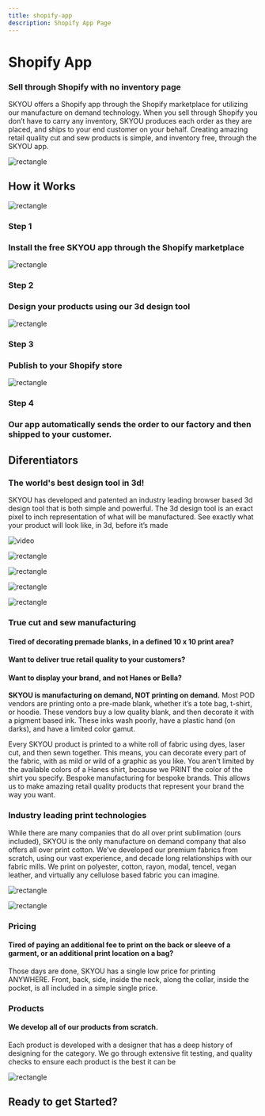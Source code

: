 ```yaml
---
title: shopify-app
description: Shopify App Page
---
```


<columns mode="normal" number="1" number-m="1" number-s="1" id="shopify-app__title-page">

# Shopify App

</columns>











<columns mode="normal" number="2" number-l="2" number-m="1" number-s="1" id="shopify-app__selling">

<block id="shopify-app__selling__info">

### Sell through Shopify with no inventory page

SKYOU offers a Shopify app through the Shopify marketplace for utilizing our manufacture on demand technology.  When you sell through Shopify you don’t have to carry any inventory, SKYOU produces each order as they are placed, and ships to your end customer on your behalf.  Creating amazing retail quality cut and sew products is simple, and inventory free, through the SKYOU app.

<btn label="Install shopify app" type="primary" url=""/>

</block>

<block>

![rectangle](./img/rectangle-1.png)

</block>

</columns>









<columns mode="normal" number="1" number-m="1" number-s="1" id="shopify-app__how-it-works--title">

## How it Works

</columns>










<columns mode="normal" number="4" number-l="4" number-m="2" number-s="1" id="shopify-app__how-it-works--content">

<block>

![rectangle](./img/square-small.png)

### Step 1

### Install the free SKYOU app through the Shopify marketplace

</block>

<block>

![rectangle](./img/square-small.png)

### Step 2

### Design your products using our 3d design tool

</block>

<block>

![rectangle](./img/square-small.png)

### Step 3

### Publish to your Shopify store

</block>

<block>

![rectangle](./img/square-small.png)

### Step 4

### Our app automatically sends the order to our factory and then shipped to your customer.

</block>

</columns>










<columns mode="normal" number="1" number-m="1" number-s="1" id="shopify-app__deferentiators--title">

## Diferentiators

</columns>









<columns mode="normal" number="2" number-m="1" number-s="1" id="shopify-app__deferentiators__video">

<block id="shopify-app__deferentiators__video--info">

### The world's best design tool in 3d!

SKYOU has developed and patented an industry leading browser based 3d design tool that is both simple and powerful.  The 3d design tool is an exact pixel to inch representation of what will be manufactured.  See exactly what your product will look like, in 3d, before it’s made

</block>

<block>

![video](./img/rectangle-video.png)

</block>

</columns>









<columns mode="normal" number="2" number-m="1" number-s="1" id="shopify-app__deferentiators__manufacturing">

<block id="shopify-app__deferentiators__manufacturing--grid-images">

![rectangle](./img/square-grid.png)

![rectangle](./img/square-grid.png)

![rectangle](./img/square-grid.png)

![rectangle](./img/square-grid.png)

</block>

<block id="shopify-app__deferentiators__manufacturing--info">

### True cut and sew manufacturing

#### Tired of decorating premade blanks, in a defined 10 x 10 print area?

#### Want to deliver true retail quality to your customers?

#### Want to display your brand, and not Hanes or Bella?

**SKYOU is manufacturing on demand, NOT printing on demand.** Most POD vendors are printing onto a pre-made blank, whether it’s a tote bag, t-shirt, or hoodie.  These vendors buy a low quality blank, and then decorate it with a pigment based ink.  These inks wash poorly, have a plastic hand (on darks), and have a limited color gamut.

Every SKYOU product is printed to a white roll of fabric using dyes, laser cut, and then sewn together.  This means, you can decorate every part of the fabric, with as mild or wild of a graphic as you like.  You aren’t limited by the available colors of a Hanes shirt, because we PRINT the color of the shirt you specify.  Bespoke manufacturing for bespoke brands.  This allows us to make amazing retail quality products that represent your brand the way you want.

</block>

</columns>










<columns mode="normal" number="2" number-l="2" number-m="1" number-s="1" id="shopify-app__deferentiators__print-tecnhologies">

<block id="shopify-app__deferentiators__print-tecnhologies--info">

### Industry leading print technologies

While there are many companies that do all over print sublimation (ours included), SKYOU is the only manufacture on demand company that also offers all over print cotton.  We’ve developed our premium fabrics from scratch, using our vast experience, and decade long relationships with our fabric mills.  We print on polyester, cotton, rayon, modal, tencel, vegan leather, and virtually any cellulose based fabric you can imagine.    

<btn label="Learn more" type="secondary" url=""/>

</block>

<block>

![rectangle](./img/rectangle-2.png)

</block>

</columns>










<columns mode="normal" number="2" number-l="2" number-m="1" number-s="1" id="shopify-app__deferentiators__pricing">

<block>

![rectangle](./img/rectangle-3.png)

</block>

<block id="shopify-app__deferentiators__pricing--info">

### Pricing

#### Tired of paying an additional fee to print on the back or sleeve of a garment, or an additional print location on a bag?

Those days are done, SKYOU has a single low price for printing ANYWHERE.  Front, back, side, inside the neck, along the collar, inside the pocket, is all included in a simple single price.     

<btn label="View our pricings" type="secondary" url=""/>

</block>

</columns>










<columns mode="normal" number="2" number-l="2" number-m="1" number-s="1" id="shopify-app__deferentiators__products">

<block id="shopify-app__deferentiators__products--info">

### Products

#### We develop all of our products from scratch.

Each product is developed with a designer that has a deep history of designing for the category.  We go through extensive fit testing, and quality checks to ensure each product is the best it can be     

<btn label="View our products" type="secondary" url=""/>

</block>

<block>

![rectangle](./img/rectangle-4.png)

</block>

</columns>









<columns mode="normal" number="1" number-m="1" number-s="1" id="shopify-app__get-started">

<block>

## Ready to get Started?

<btn label="Install SKYOU App" type="primary" url=""/>

</block>

</columns>